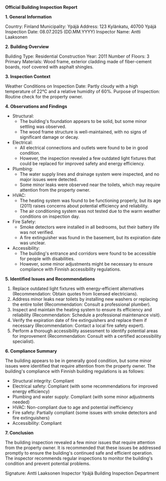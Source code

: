 **Official Building Inspection Report**

**1. General Information**

Country: Finland
Municipality: Ypäjä
Address: 123 Kylänkatu, 40700 Ypäjä
Inspection Date: 08.07.2025 (DD.MM.YYYY)
Inspector Name: Antti Laaksonen

**2. Building Overview**

Building Type: Residential
Construction Year: 2011
Number of Floors: 3
Primary Materials: Wood frame, exterior cladding made of fiber-cement boards, roof covered with asphalt shingles.

**3. Inspection Context**

Weather Conditions on Inspection Date: Partly cloudy with a high temperature of 22°C and a relative humidity of 60%.
Purpose of Inspection: Routine check for the property owner.

**4. Observations and Findings**

* Structural:
	+ The building's foundation appears to be solid, but some minor settling was observed.
	+ The wood frame structure is well-maintained, with no signs of significant damage or decay.
* Electrical:
	+ All electrical connections and outlets were found to be in good condition.
	+ However, the inspection revealed a few outdated light fixtures that could be replaced for improved safety and energy efficiency.
* Plumbing:
	+ The water supply lines and drainage system were inspected, and no major issues were detected.
	+ Some minor leaks were observed near the toilets, which may require attention from the property owner.
* HVAC:
	+ The heating system was found to be functioning properly, but its age (2011) raises concerns about potential efficiency and reliability.
	+ The air conditioning system was not tested due to the warm weather conditions on inspection day.
* Fire Safety:
	+ Smoke detectors were installed in all bedrooms, but their battery life was not verified.
	+ A fire extinguisher was found in the basement, but its expiration date was unclear.
* Accessibility:
	+ The building's entrance and corridors were found to be accessible for people with disabilities.
	+ However, some minor adjustments might be necessary to ensure compliance with Finnish accessibility regulations.

**5. Identified Issues and Recommendations**

1. Replace outdated light fixtures with energy-efficient alternatives (Recommendation: Obtain quotes from licensed electricians).
2. Address minor leaks near toilets by installing new washers or replacing the entire toilet (Recommendation: Consult a professional plumber).
3. Inspect and maintain the heating system to ensure its efficiency and reliability (Recommendation: Schedule a professional maintenance visit).
4. Verify the expiration date of fire extinguishers and replace them if necessary (Recommendation: Contact a local fire safety expert).
5. Perform a thorough accessibility assessment to identify potential areas for improvement (Recommendation: Consult with a certified accessibility specialist).

**6. Compliance Summary**

The building appears to be in generally good condition, but some minor issues were identified that require attention from the property owner. The building's compliance with Finnish building regulations is as follows:

* Structural integrity: Compliant
* Electrical safety: Compliant (with some recommendations for improved energy efficiency)
* Plumbing and water supply: Compliant (with some minor adjustments needed)
* HVAC: Non-compliant due to age and potential inefficiency
* Fire safety: Partially compliant (some issues with smoke detectors and fire extinguishers)
* Accessibility: Compliant

**7. Conclusion**

The building inspection revealed a few minor issues that require attention from the property owner. It is recommended that these issues be addressed promptly to ensure the building's continued safe and efficient operation. The inspector recommends regular inspections to monitor the building's condition and prevent potential problems.

Signature:
Antti Laaksonen
Inspector
Ypäjä Building Inspection Department